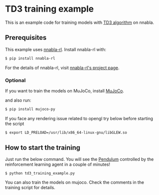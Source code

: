 # TD3 training example

This is an example code for training models with [TD3 algorithm](https://arxiv.org/abs/1802.09477) on nnabla.

## Prerequisites

This example uses [nnabla-rl](https://github.com/sony/nnabla-rl).
Install nnabla-rl with:

```sh
$ pip install nnabla-rl
```

For the details of nnabla-rl, visit [nnabla-rl's project page](https://github.com/sony/nnabla-rl).

### Optional

If you want to train the models on MuJoCo, install [MuJoCo](https://mujoco.org).

and also run:

```sh
$ pip install mujoco-py
```

If you face any rendering issue related to opengl try below before starting the script

```sh
$ export LD_PRELOAD=/usr/lib/x86_64-linux-gnu/libGLEW.so
```

## How to start the training

Just run the below command. You will see the [Pendulum](https://gym.openai.com/envs/Pendulum-v0/) controlled by the reinforcement learning agent in a couple of minutes!

```
$ python td3_training_example.py
```

You can also train the models on mujoco. Check the comments in the training script for details.

